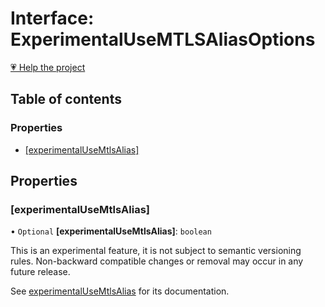 # Interface: ExperimentalUseMTLSAliasOptions

[💗 Help the project](https://github.com/sponsors/panva)

## Table of contents

### Properties

- [[experimentalUseMtlsAlias]](ExperimentalUseMTLSAliasOptions.md#[experimentalusemtlsalias])

## Properties

### [experimentalUseMtlsAlias]

• `Optional` **[experimentalUseMtlsAlias]**: `boolean`

This is an experimental feature, it is not subject to semantic versioning rules. Non-backward
compatible changes or removal may occur in any future release.

See [experimentalUseMtlsAlias](../variables/experimentalUseMtlsAlias.md) for its documentation.
